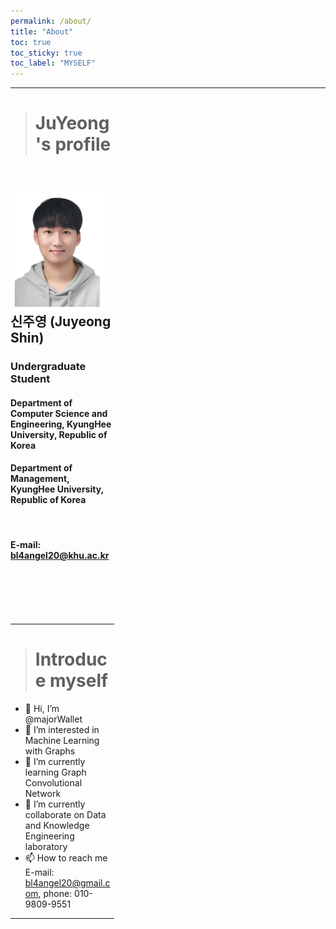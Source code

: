 ```yaml
---
permalink: /about/
title: "About"
toc: true
toc_sticky: true
toc_label: "MYSELF"
---
```



---

<div style="width:33%" markdown="1">

># JuYeong's profile

<br />
<p align="left">
    <img src = "../assets/images/profile_image.jpg" align="left" height="200" width="150"/>
</p>

## 신주영 (Juyeong Shin)
### Undergraduate Student
#### Department of Computer Science and Engineering, KyungHee University, Republic of Korea
#### Department of Management, KyungHee University, Republic of Korea
<br />

#### E-mail: bl4angel20@khu.ac.kr
<br />
<br />
<br />
<br />

---
># Introduce myself

- 👋 Hi, I’m @majorWallet
- 👀 I’m interested in Machine Learning with Graphs
- 🌱 I’m currently learning Graph Convolutional Network
- 💞️ I’m currently collaborate on Data and Knowledge Engineering laboratory
- 📫 How to reach me E-mail: bl4angel20@gmail.com, phone: 010-9809-9551
---

</div>